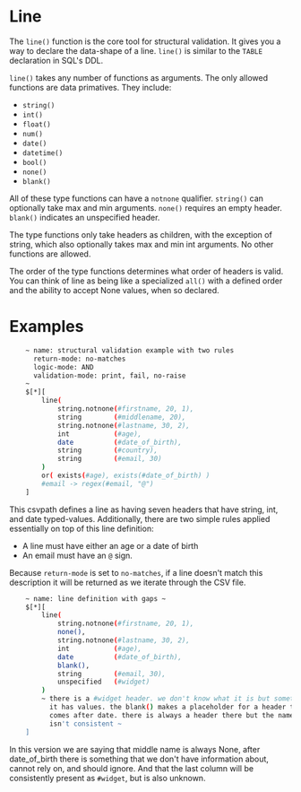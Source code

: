 
# Line

The `line()` function is the core tool for structural validation. It gives you a way to declare the data-shape of a line. `line()` is similar to the `TABLE` declaration in SQL's DDL.

`line()` takes any number of functions as arguments. The only allowed functions are data primatives. They include:
- `string()`
- `int()`
- `float()`
- `num()`
- `date()`
- `datetime()`
- `bool()`
- `none()`
- `blank()`

All of these type functions can have a `notnone` qualifier. `string()` can optionally take max and min arguments. `none()` requires an empty header. `blank()` indicates an unspecified header.

The type functions only take headers as children, with the exception of string, which also optionally takes max and min int arguments. No other functions are allowed.

The order of the type functions determines what order of headers is valid. You can think of line as being like a specialized `all()` with a defined order and the ability to accept None values, when so declared.

# Examples

```bash
    ~ name: structural validation example with two rules
      return-mode: no-matches
      logic-mode: AND
      validation-mode: print, fail, no-raise
    ~
    $[*][
        line(
            string.notnone(#firstname, 20, 1),
            string        (#middlename, 20),
            string.notnone(#lastname, 30, 2),
            int           (#age),
            date          (#date_of_birth),
            string        (#country),
            string        (#email, 30)
        )
        or( exists(#age), exists(#date_of_birth) )
        #email -> regex(#email, "@")
    ]
```

This csvpath defines a line as having seven headers that have string, int, and date typed-values. Additionally, there are two simple rules applied essentially on top of this line definition:
- A line must have either an age or a date of birth
- An email must have an `@` sign.

Because `return-mode` is set to `no-matches`, if a line doesn't match this description it will be returned as we iterate through the CSV file.

```bash
    ~ name: line definition with gaps ~
    $[*][
        line(
            string.notnone(#firstname, 20, 1),
            none(),
            string.notnone(#lastname, 30, 2),
            int           (#age),
            date          (#date_of_birth),
            blank(),
            string        (#email, 30),
            unspecified   (#widget)
        )
        ~ there is a #widget header. we don't know what it is but sometimes
          it has values. the blank() makes a placeholder for a header that
          comes after date. there is always a header there but the name
          isn't consistent ~
    ]
```

In this version we are saying that middle name is always None, after date_of_birth there is something that we don't have information about, cannot rely on, and should ignore. And that the last column will be consistently present as `#widget`, but is also unknown.


